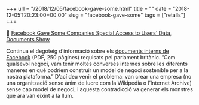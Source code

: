 +++
url = "/2018/12/05/facebook-gave-some.html"
title = ""
date = "2018-12-05T20:23:00+00:00"
slug = "facebook-gave-some"
tags = ["retalls"]
+++

<p>📎 <a href="https://www.nytimes.com/2018/12/05/technology/facebook-documents-uk-parliament.html">Facebook Gave Some Companies Special Access to Users’ Data, Documents Show</a></p>
<p>Continua el degoteig d’informació sobre els <a href="https://www.parliament.uk/documents/commons-committees/culture-media-and-sport/Note-by-Chair-and-selected-documents-ordered-from-Six4Three.pdf">documents interns de Facebook</a> (PDF, 250 pàgines) requisats pel parlament britànic. ”Com qualsevol negoci, vam tenir moltes converses internes sobre les diferents maneres en què podríem construir un model de negoci sostenible per a la nostra plataforma.” D’ací deu venir el problema: van crear una empresa (no una organització sense ànim de lucre com la Wikipedia o l’Internet Archive) sense cap model de negoci, i aquesta contradicció va generar els monstres que ara van eixint a la llum.</p>
